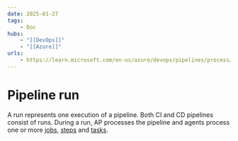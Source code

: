 ```yaml
---
date: 2025-01-27
tags:
    - Doc
hubs:
    - "[[DevOps]]"
    - "[[Azure]]"
urls:
    - https://learn.microsoft.com/en-us/azure/devops/pipelines/process/runs?view=azure-devops
---
```


# Pipeline run 

A run represents one execution of a pipeline. Both CI and CD pipelines consist of runs. During a run, AP processes the pipeline and agents process one or more [jobs](inbox/2025-01-24_Azure_Pipelines.md#Job), [steps](inbox/.md) and [tasks](inbox/1737986822-OJUV.md).
